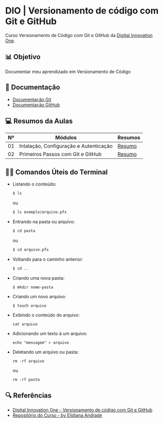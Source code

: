 
# DIO | Versionamento de código com Git e GitHub

Curso Versionamento de Código com Git e GitHub da [Digital Innovation One](https://www.dio.me/).

##  📊 Objetivo
Documentar meu aprendizado em Versionamento de Código

## 📃 Documentação
- [Documentação Git](https://git-scm.com/doc)
- [Documentação GitHub](https://dos.github.com/)

## 💻 Resumos da Aulas

| Nº | Módulos | Resumos |
|-|-|-|
| 01| Intalação, Configuração e Autenticação | [Resumo](https://github.com/JhonKb/dio-curso-git-github/blob/main/resumos/01-instala%C3%A7%C3%A3o-configura%C3%A7%C3%A3o-e-autentica%C3%A7%C3%A3o.md) |
| 02 | Primeiros Passos com Git e GitHub | [Resumo](https://github.com/JhonKb/dio-curso-git-github/blob/main/resumos/02-primeiros-passos-com-git-e-github.md) |

##

## 👨‍💻 Comandos Úteis do Terminal

- Listando o conteúdo:
 
  ```bash
  $ ls
  ```
  ou
  ```bash
  $ ls exemplo/arquivo.pfx
  ```

- Entrando na pasta ou arquivo:
  
  ```bash
  $ cd pasta
  ```
  ou
  ```bash
  $ cd arquivo.pfx
  ```

- Voltando para o caminho anterior:
  
  ```bash
  $ cd .. 
  ```

- Criando uma nova pasta:
  
  ```
  $ mkdir nome-pasta
  ```

- Criando um novo arquivo:
  
  ```
  $ touch arquivo
  ```

- Exibindo o conteúdo do arquivo:
  
  ```
  cat arquivo
  ```

- Adicionando um texto à um arquivo:
  
  ```
  echo "mensagem" > arquivo
  ```

- Deletando um arquivo ou pasta:
  
  ```
  rm -rf arquivo
  ```
  ou
  ```
  rm -rf pasta
  ```

##

## 🔍 Referências
- [Digital Innovation One - Versionamento de código com Git e GitHub](https://web.dio.me/course/versionamento-de-codigo-com-git-e-github/learning/f3cbaa66-efbd-4c25-842e-2069c188c066)
- [Repositório do Curso - by Elidiana Andrade](https://github.com/elidianaandrade/dio-curso-git-github)
  
##
